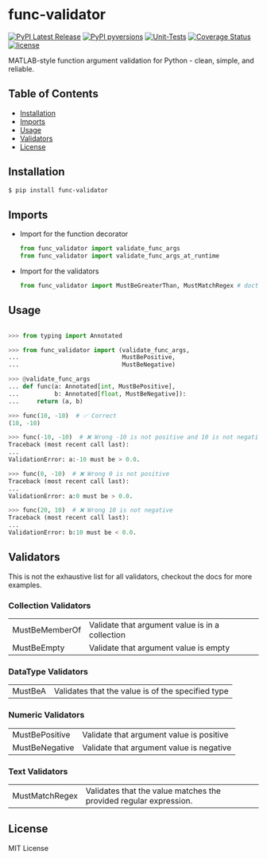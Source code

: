 # func-validator


[![PyPI Latest Release](https://img.shields.io/pypi/v/func-validator?style=flat&logo=pypi)](https://pypi.org/project/func-validator/)
[![PyPI pyversions](https://img.shields.io/pypi/pyversions/func-validator.svg?logo=python&style=flat)](https://pypi.python.org/pypi/func-validator/)
[![Unit-Tests](https://github.com/patrickboateng/func-validator/actions/workflows/func-validator-unit-tests.yml/badge.svg)](https://github.com/patrickboateng/func-validator/actions/workflows/func-validator-unit-tests.yml)
[![Coverage Status](https://coveralls.io/repos/github/patrickboateng/func-validator/badge.svg?branch=main)](https://coveralls.io/github/patrickboateng/func-validator?branch=main)
[![license](https://img.shields.io/pypi/l/func-validator?style=flat&logo=opensourceinitiative)](https://opensource.org/license/mit/)

MATLAB-style function argument validation for Python - clean, simple, and
reliable.

## Table of Contents

- [Installation](#installation)
- [Imports](#imports)
- [Usage](#usage)
- [Validators](#validators)
- [License](#license)


## Installation

```sh
$ pip install func-validator
```

## Imports

- Import for the function decorator

  ```python
  from func_validator import validate_func_args
  from func_validator import validate_func_args_at_runtime 
  ```
  
- Import for the validators
 
  ```python
  from func_validator import MustBeGreaterThan, MustMatchRegex # doctest: +SKIP
  ```

## Usage

```python

>>> from typing import Annotated

>>> from func_validator import (validate_func_args,
...                             MustBePositive,
...                             MustBeNegative)

>>> @validate_func_args  
... def func(a: Annotated[int, MustBePositive],
...          b: Annotated[float, MustBeNegative]):
...     return (a, b)

>>> func(10, -10)  # ✅ Correct
(10, -10)

>>> func(-10, -10)  # ❌ Wrong -10 is not positive and 10 is not negative
Traceback (most recent call last):
...
ValidationError: a:-10 must be > 0.0.

>>> func(0, -10)  # ❌ Wrong 0 is not positive
Traceback (most recent call last):
...
ValidationError: a:0 must be > 0.0.

>>> func(20, 10)  # ❌ Wrong 10 is not negative
Traceback (most recent call last):
...
ValidationError: b:10 must be < 0.0.


```

## Validators

This is not the exhaustive list for all validators, checkout the docs for more
examples.

### Collection Validators

<table>
    <tr>
        <td>MustBeMemberOf</td>
        <td>Validate that argument value is in a collection</td>
    </tr>
    <tr>
        <td>MustBeEmpty</td>
        <td>Validate that argument value is empty</td>
    </tr>
</table>

### DataType Validators

<table>
    <tr>
        <td>MustBeA</td>
        <td>Validates that the value is of the specified type</td>
    </tr>
</table>



### Numeric Validators

<table>
    <tr>
        <td>MustBePositive</td>
        <td>Validate that argument value is positive</td>
    </tr>
    <tr>
        <td>MustBeNegative</td>
        <td>Validate that argument value is negative</td>
    </tr>
</table>

### Text Validators

<table>
    <tr>
        <td>MustMatchRegex</td>
        <td>Validates that the value matches the provided regular expression.</td>
    </tr>
</table>

## License

MIT License
